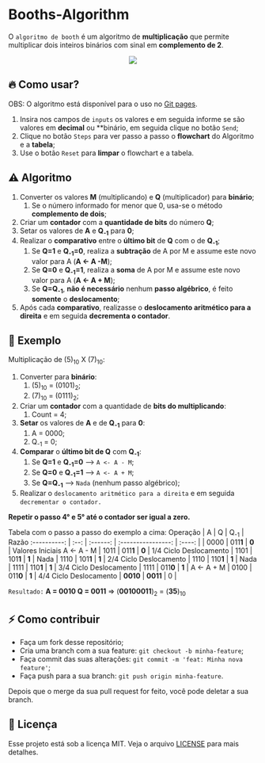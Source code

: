 # Booths-Algorithm

O `algoritmo de booth` é um algoritmo de **multiplicação** que permite multiplicar dois inteiros binários com sinal em **complemento de 2**.

<p align="center">
<img src="https://media.giphy.com/media/jreTYj0mBoa92xDPZC/giphy.gif" />
</p>


## 🔥 Como usar?
  OBS: O algoritmo está disponível para o uso no [Git pages](https://alfredosavi.github.io/Booths-Algorithm/).
  1. Insira nos campos de `inputs` os valores e em seguida informe se são valores em **decimal** ou **binário, em seguida clique no botão `Send`;
  2. Clique no botão `Steps` para ver passo a passo o **flowchart** do Algoritmo e a **tabela**;
  3. Use o botão `Reset` para **limpar** o flowchart e a tabela.


## :warning: Algoritmo
  1. Converter os valores **M** (multiplicando) e **Q** (multiplicador) para **binário**;
      1. Se o número informado for menor que 0, usa-se o método **complemento de dois**;
  2. Criar um **contador** com a **quantidade de bits** do número **Q**;
  3. Setar os valores de **A** e **Q<sub>-1</sub>** para **0**;
  3. Realizar o **comparativo** entre o **último bit** de **Q** com o de **Q<sub>-1</sub>**;
      1. Se **Q=1** e **Q<sub>-1</sub>=0**, realiza a **subtração** de A por M e assume este novo valor para A (**A <- A -M**);
      2. Se **Q=0** e **Q<sub>-1</sub>=1**, realiza a **soma** de A por M e assume este novo valor para A (**A <- A + M**);
      3. Se **Q=Q<sub>-1</sub>**, **não é necessário** nenhum **passo algébrico**, é feito **somente** o **deslocamento**;
  4. Após cada **comparativo**, realizasse o **deslocamento aritmético para a direita** e em seguida **decrementa o contador**.
  

## :hammer: Exemplo

Multiplicação de (5)<sub>10</sub> X (7)<sub>10</sub>:

1. Converter para **binário**:
    1. (5)<sub>10</sub> = (0101)<sub>2</sub>;
    2. (7)<sub>10</sub> = (0111)<sub>2</sub>;
2. Criar um **contador** com a quantidade de **bits do multiplicando**:
    1. Count = 4;
3. **Setar** os valores de **A** e de **Q<sub>-1</sub>** para **0**:
    1. A = 0000;
    2. Q<sub>-1</sub> = 0;
4. **Comparar** o **último bit de Q** com **Q<sub>-1</sub>**:
    1. Se **Q=1** e **Q<sub>-1</sub>=0** --> `A <- A - M`;
    2. Se **Q=0** e **Q<sub>-1</sub>=1** --> `A <- A + M`;
    3. Se **Q=Q<sub>-1</sub>** --> `Nada` (nenhum passo algébrico);
5. Realizar o `deslocamento aritmético para a direita` e em seguida `decrementar o contador.`

**Repetir o passo 4° e 5° até o contador ser igual a zero.**
    
    
Tabela com o passo a passo do exemplo a cima:
Operação     |  A   |  Q       | Q<sub>-1</sub>     | Razão
:----------: | :--: | :------: | :----------------: | :----:
|            | 0000 | 011**1** | **0**              | Valores Iniciais
A <- A - M   | 1011 | 011**1** | **0**              | 1/4 Ciclo
Deslocamento | 1101 | 101**1** | **1**              | 
Nada         | 1110 | 101**1** | **1**              | 2/4 Ciclo
Deslocamento | 1110 | 110**1** | **1**              | 
Nada         | 1111 | 110**1** | **1**              | 3/4 Ciclo
Deslocamento | 1111 | 011**0** | **1**              | 
A <- A + M   | 0100 | 011**0** | **1**              | 4/4 Ciclo
Deslocamento | **0010** | **0011** | 0              | 

`Resultado:` **A = 0010 Q = 0011** => (**00100011**)<sub>2</sub> = (**35**)<sub>10</sub>


## ⚡️ Como contribuir

- Faça um fork desse repositório;
- Cria uma branch com a sua feature: `git checkout -b minha-feature`;
- Faça commit das suas alterações: `git commit -m 'feat: Minha nova feature'`;
- Faça push para a sua branch: `git push origin minha-feature`.

Depois que o merge da sua pull request for feito, você pode deletar a sua branch.


## :memo: Licença

Esse projeto está sob a licença MIT. Veja o arquivo [LICENSE](LICENSE) para mais detalhes.

